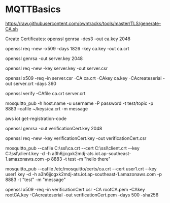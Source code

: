 # MQTTBasics
https://raw.githubusercontent.com/owntracks/tools/master/TLS/generate-CA.sh

Create Certificates:
openssl genrsa -des3 -out ca.key 2048

openssl req -new -x509 -days 1826 -key ca.key -out ca.crt

openssl genrsa -out server.key 2048

openssl req -new  -key server.key -out server.csr

openssl x509 -req -in server.csr -CA ca.crt -CAkey ca.key -CAcreateserial -out server.crt -days 360

openssl verify -CAfile ca.crt server.crt

mosquitto_pub -h host.name -u username -P password -t test/topic -p 8883 –cafile ~/keys/ca.crt -m message

aws iot get-registration-code

openssl genrsa -out verificationCert.key 2048

openssl req -new -key verificationCert.key -out verificationCert.csr

mosquitto_pub --cafile C:\ssl\ca.crt --cert C:\ssl\client.crt --key C:\ssl\client.key -d -h a3h6jjcgxk2mdj-ats.iot.ap-southeast-1.amazonaws.com -p 8883 -t test -m "hello there" 

mosquitto_pub --cafile /etc/mosquitto/certs/ca.crt --cert user1.crt --key user1.key  -d  -h a3h6jjcgxk2mdj-ats.iot.ap-southeast-1.amazonaws.com  -p 8883 -t "test" -m "message"

openssl x509 -req -in verificationCert.csr -CA rootCA.pem -CAkey rootCA.key -CAcreateserial -out verificationCert.pem -days 500 -sha256

